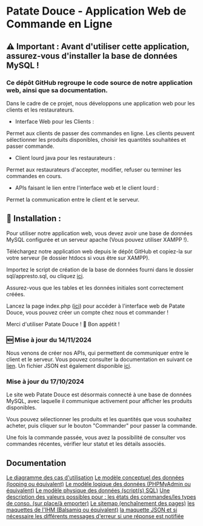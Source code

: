 # Patate Douce - Application Web de Commande en Ligne

## ⚠️ Important : Avant d'utiliser cette application, assurez-vous d'installer la base de données MySQL !

### Ce dépôt GitHub regroupe le code source de notre application web, ainsi que sa documentation.

Dans le cadre de ce projet, nous développons une application web pour les clients et les restaurateurs.

- Interface Web pour les Clients :

Permet aux clients de passer des commandes en ligne.
Les clients peuvent sélectionner les produits disponibles, choisir les quantités souhaitées et passer commande.

- Client lourd java pour les restaurateurs :

Permet aux restaurateurs d'accepter, modifier, refuser ou terminer les commandes en cours. 

- APIs faisant le lien entre l'interface web et le client lourd : 

Permet la communication entre le client et le serveur.

## 🔧 Installation :

Pour utiliser notre application web, vous devez avoir une base de données MySQL configurée et un serveur apache (Vous pouvez utiliser XAMPP !).

Téléchargez notre application web depuis le dépôt GitHub et copiez-la sur votre serveur (le dossier htdocs si vous être sur XAMPP).

Importez le script de création de la base de données fourni dans le dossier sql/appresto.sql, ou cliquez [ici](sql/appresto.sql).

Assurez-vous que les tables et les données initiales sont correctement créées.

Lancez la page index.php ([ici](index.php)) pour accéder à l'interface web de Patate Douce, vous pouvez créer un compte chez nous et commander !

Merci d'utiliser Patate Douce ! 🍠 Bon appétit !

### 🆕 Mise à jour du 14/11/2024

Nous venons de créer nos APIs, qui permettent de communiquer entre le client et le serveur.
Vous pouvez consulter la documentation en suivant ce [lien](Documentation/lot-5/doc_APIs).
Un fichier JSON est également disponible [ici](Documentation/lot-5/commandes_en_attente.json).

### Mise à jour du 17/10/2024

Le site web Patate Douce est désormais connecté à une base de données MySQL, avec laquelle il communique activement pour afficher les produits disponibles.

Vous pouvez sélectionner les produits et les quantités que vous souhaitez acheter, puis cliquer sur le bouton "Commander" pour passer la commande.

Une fois la commande passée, vous avez la possibilité de consulter vos commandes récentes, vérifier leur statut et les détails associés.

## Documentation 
[Le diagramme des cas d'utilisation](Documentation/lot-1/Diagramme%20Utilisateur.drawio.pdf)
[Le modèle conceptuel des données (looping ou équivalent)](Documentation/lot-1/MCD_final.jpg)
[Le modèle logique des données (PHPMyAdmin ou équivalent)](Documentation/lot-1/MLD_final.jpg)
[Le modèle physique des données (script(s) SQL)](sql/appresto.sql)
[Une description des valeurs possibles pour : les états des commandes/les types de conso. (sur place/à emporter)](Documentation/lot-6/Documents/état_possible)
[Le sitemap (enchaînement des pages)](Documentation/lot-1/Restoweb-%20Client.pdf)
[les maquettes de l'IHM (Balsamiq ou équivalent)](Documentation/lot-1/Restoweb-%20Client.pdf)
[la maquette JSON et si nécessaire les différents messages d'erreur si une réponse est notifiée](Documentation/lot-5/commandes_en_attente.json)